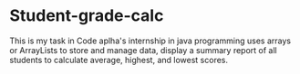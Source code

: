 # Student-grade-calc
This is my task in Code aplha's internship in java programming uses arrays or ArrayLists to store and manage data, display a summary report of all students to calculate average, highest, and lowest scores.
